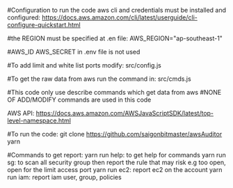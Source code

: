 #Configuration
to run the code aws cli and credentials must be installed and configured:
https://docs.aws.amazon.com/cli/latest/userguide/cli-configure-quickstart.html

#the REGION must be specified at .en file:
AWS_REGION="ap-southeast-1"

#AWS_ID AWS_SECRET in .env file is not used

#To add limit and white list ports modify: 
src/config.js 

#To get the raw data from aws run the command in:
src/cmds.js 

#This code only use describe commands which get data from aws 
#NONE OF ADD/MODIFY commands are used in this code 

AWS API: https://docs.aws.amazon.com/AWSJavaScriptSDK/latest/top-level-namespace.html

#To run the code: 
git clone https://github.com/saigonbitmaster/awsAuditor
yarn 

#Commands to get report: 
yarn run help: to get help for commands
yarn run sg: to scan all security group then report the rule that may risk e.g too open, open for the limit access port
yarn run ec2: report ec2 on the account 
yarn run iam: report iam user, group, policies 